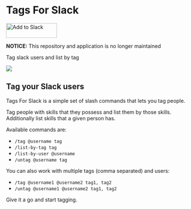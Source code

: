 # Tags For Slack

<a href="https://slack.com/oauth/authorize?client_id=5091317383.284036638726&scope=commands"><img alt="Add to Slack" height="40" width="139" src="https://platform.slack-edge.com/img/add_to_slack.png" srcset="https://platform.slack-edge.com/img/add_to_slack.png 1x, https://platform.slack-edge.com/img/add_to_slack@2x.png 2x" /></a>

**NOTICE:** This repository and application is no longer maintained

Tag slack users and list by tag

![](images/screenshot.png)

## Tag your Slack users

Tags For Slack is a simple set of slash commands that lets you tag people.

Tag people with skills that they possess and list them by those skills. Additionally list skills that a given person has.

Available commands are:
- `/tag @username tag`
- `/list-by-tag tag`
- `/list-by-user @username`
- `/untag @username tag`

You can also work with multiple tags (comma separated) and users:
- `/tag @username1 @username2 tag1, tag2`
- `/untag @username1 @username2 tag1, tag2`

Give it a go and start tagging.
